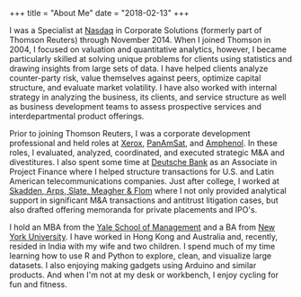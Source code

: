 +++
title = "About Me"
date = "2018-02-13"
+++

I was a Specialist at [Nasdaq](http://www.nasdaq.com) in Corporate Solutions (formerly part of Thomson Reuters) through November 2014. When I joined Thomson in 2004, I focused on valuation and quantitative analytics, however, I became particularly skilled at solving unique problems for clients using statistics and drawing insights from large sets of data. I have helped clients analyze counter-party risk, value themselves against peers, optimize capital structure, and evaluate market volatility. I have also worked with internal strategy in analyzing the business, its clients, and service structure as well as business development teams to assess prospective services and interdepartmental product offerings. 

Prior to joining Thomson Reuters, I was a corporate development professional and held roles at [Xerox](https://www.xerox.com), [PanAmSat](http://www.intelsat.com/news/press-release/intelsat-and-panamsat-to-merge-creating-world-class-communications-solutions-provider-enhanced-global-reach-and-reliability-expanded-delivery-of-hdtv-broadband-and-iptv-combined-technical-and-servic/), and [Amphenol](https://www.amphenol.com). In these roles, I evaluated, analyzed, coordinated, and executed strategic M&A and divestitures. I also spent some time at [Deutsche Bank](https://www.db.com/) as an Associate in Project Finance where I helped structure transactions for U.S. and Latin American telecommunications companies. Just after college, I worked at [Skadden, Arps, Slate, Meagher & Flom](https://www.skadden.com) where I not only provided analytical support in significant M&A transactions and antitrust litigation cases, but also drafted offering memoranda for private placements and IPO's.

I hold an MBA from the [Yale School of Management](https://som.yale.edu) and a BA from [New York University](http://www.nyu.edu). I have worked in Hong Kong and Australia and, recently, resided in India with my wife and two children. I spend much of my time learning how to use R and Python to explore, clean, and visualize large datasets. I also enjoying making gadgets using Arduino and similar products. And when I'm not at my desk or workbench, I enjoy cycling for fun and fitness. 
